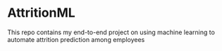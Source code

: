 # AttritionML
This repo contains my end-to-end project on using machine learning to automate attrition prediction among employees 
